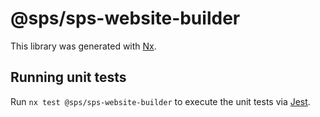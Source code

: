 # @sps/sps-website-builder

This library was generated with [Nx](https://nx.dev).

## Running unit tests

Run `nx test @sps/sps-website-builder` to execute the unit tests via [Jest](https://jestjs.io).
